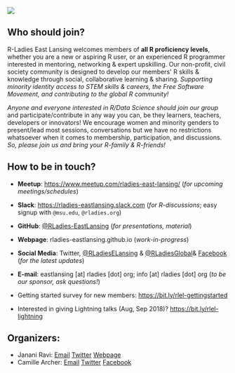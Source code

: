 
![](https://github.com/rladies-eastlansing/meetup-presentations-eastlansing/blob/13d08a77695261bc146eede3399c5aef12b7d0df/logos-qrcode/rlel-header-welcome.png?raw=true)

## Who should join?
R-Ladies East Lansing welcomes members of **all R proficiency levels**, whether you are a new or aspiring R user, or an experienced R programmer interested in mentoring, networking & expert upskilling. Our non-profit, civil society community is designed to develop our members' R skills & knowledge through social, collaborative learning & sharing. *Supporting minority identity access to STEM skills & careers, the Free Software Movement, and contributing to the global R community!*

*Anyone and everyone interested in R/Data Science should join our group* and participate/contribute in any way you can, be they learners, teachers, developers or innovators! We encourage women and minority genders to present/lead most sessions, conversations but we have no restrictions whatsoever when it comes to membership, participation, and discussions.
*So, please join us and bring your R-family & R-friends!*

## How to be in touch?

* **Meetup**: https://www.meetup.com/rladies-east-lansing/ (_for upcoming meetings/schedules_)
* **Slack**: https://rladies-eastlansing.slack.com (_for R-discussions_; easy signup with `@msu.edu`, `@rladies.org`)
* **GitHub**: [@RLadies-EastLansing](https://github.com/RLadies-EastLansing) (_for presentations, material_)
* **Webpage**: rladies-eastlansing.github.io (_work-in-progress_)
* **Social Media**: Twitter, [@RLadiesELansing](www.twitter.com/RLadiesELansing) & [@RLadiesGlobal](www.twitter.com/RLadiesGlobal)& [Facebook](www.facebook.com/rladieseastlansing) (_for the latest updates_)
* **E-mail**: eastlansing [at] rladies [dot] org; info [at] rladies [dot] org (_to be our sponsor, ask questions!_)

* Getting started survey for new members: https://bit.ly/rlel-gettingstarted
* Interested in giving Lightning talks (Aug, Sep 2018)? https://bit.ly/rlel-lightning

## Organizers:
- Janani Ravi: [Email](mailto:jananiravi@rladies.org) [Twitter](www.twitter.com/janani137) [Webpage](jananiravi.github.io)
- Camille Archer: [Email](mailto:camille@rladies.org) [Twitter](www.twitter.com/CamilleArcher5) [Facebook](facebook.com/archerc5)

